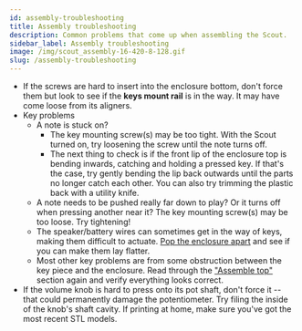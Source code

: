 ```yaml
---
id: assembly-troubleshooting
title: Assembly troubleshooting
description: Common problems that come up when assembling the Scout.
sidebar_label: Assembly troubleshooting
image: /img/scout_assembly-16-420-8-128.gif
slug: /assembly-troubleshooting
---
```


- If the screws are hard to insert into the enclosure bottom, don't force them but look to see if the **keys mount rail** is in the way. It may have come loose from its aligners.
- Key problems
  - A note is stuck on?
    - The key mounting screw(s) may be too tight. With the Scout turned on, try loosening the screw until the note turns off.
    - The next thing to check is if the front lip of the enclosure top is bending inwards, catching and holding a pressed key. If that's the case, try gently bending the lip back outwards until the parts no longer catch each other. You can also try trimming the plastic back with a utility knife.
  - A note needs to be pushed really far down to play? Or it turns off when pressing another near it? The key mounting screw(s) may be too loose. Try tightening!
  - The speaker/battery wires can sometimes get in the way of keys, making them difficult to actuate. [Pop the enclosure apart](opening-the-enclosure.md) and see if you can make them lay flatter.
  - Most other key problems are from some obstruction between the key piece and the enclosure. Read through the ["Assemble top"](assemble-top.md#2-keys) section again and verify everything looks correct.
- If the volume knob is hard to press onto its pot shaft, don't force it -- that could permanently damage the potentiometer. Try filing the inside of the knob's shaft cavity. If printing at home, make sure you've got the most recent STL models.
